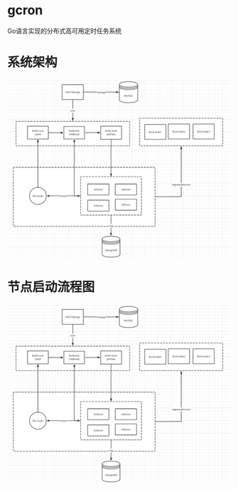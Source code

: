 # gcron

Go语言实现的分布式高可用定时任务系统

# 系统架构
 ![系统架构](https://raw.githubusercontent.com/artfoxe6/gcron/master/images/system.png)
# 节点启动流程图
 ![节点启动流程图](https://raw.githubusercontent.com/artfoxe6/gcron/master/images/system.png)
